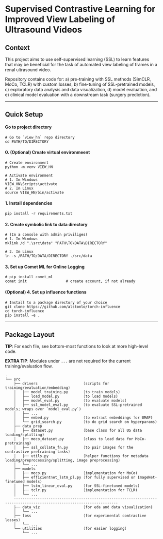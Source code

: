 # Supervised Contrastive Learning for Improved View Labeling of Ultrasound Videos

## Context

This project aims to use self-supervised learning (SSL) to learn features that may be beneficial for the task of automated view labeling of frames in a renal ultrasound video.

Repository contains code for:
 a) pre-training with SSL methods (SimCLR, MoCo, TCLR) with custom losses,
 b) fine-tuning of SSL-pretrained models,
 c) exploratory data analysis and data visualization,
 d) model evaluation, and
 e) clinical model evaluation with a downstream task (surgery prediction).

---

## Quick Setup

#### Go to project directory
```
# Go to `view_hn` repo directory
cd PATH/TO/DIRECTORY
```

#### 0. (Optional) Create virtual environmeent
```
# Create environment
python -m venv VIEW_HN

# Activate environment
# 1. In Windows
VIEW_HN\Scripts\activate
# 2. In Linux
source VIEW_HN/bin/activate
```

#### 1. Install dependencies
```
pip install -r requirements.txt
```

#### 2. Create symbolic link to data directory
```
# (In a console with admin priviliges)
# 1. In Windows
mklink /d ".\src\data" "PATH\TO\DATA\DIRECTORY"

# 2. In Linux
ln -s /PATH/TO/DATA/DIRECTORY ./src/data
```

#### 3. Set up Comet ML for Online Logging
```
# pip install comet_ml
comet init                  # create account, if not already
```

#### (Optional) 4. Set up influence functions
```
# Install to a package directory of your choice
git clone https://github.com/alstonlo/torch-influence
cd torch-influence
pip install -e .
```


---

## Package Layout

**TIP**: For each file, see bottom-most functions to look at more high-level code.

**EXTRA TIP**: Modules under `...` are not required for the current training/evaluation flow.

```
.
└── src
    ├── drivers                     (scripts for training/evaluation/embedding)
    │   ├── model_training.py       (to train models)
    │   ├── load_model.py           (to load models)
    │   ├── model_eval.py           (to evaluate models)
    │   ├── ssl_model_eval.py       (to evaluate SSL-pretrained models; wraps over `model_eval.py`)
    │   ├── ...
    │   ├── embed.py                (to extract embeddings for UMAP)
    │   └── grid_search.py          (to do grid search on hyperparams)
    ├── data_prep
    │   ├── dataset.py              (base class for all US data loading/splitting)
    │   ├── moco_dataset.py         (class to load data for MoCo-pretraining)
    │   ├── ssl_collate_fn.py       (to pair images for the contrastive pretraining tasks)
    │   ├── utils.py                (helper functions for metadata loading/preprocessing/splitting, image preprocessing)
    │   └── ...
    ├── models
    │   ├── moco.py                 (implementation for MoCo)
    │   ├── efficientnet_lstm_pl.py (for fully supervised or ImageNet-finetuned models)
    │   ├── lstm_linear_eval.py     (for SSL-finetuned models)
    │   ├── tclr.py                 (implementation for TCLR)
    │   └── ...
    ----------------------------------------------------------------------------------------------------------------------
    ├── data_viz                    (for eda and data visualization)
    │   └── ...
    ├── loss                        (for experimental contrastive losses)
    │   └── ...
    └── utilities                   (for easier logging)
        └── ...
```
